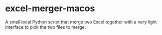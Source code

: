 # excel-merger-macos
A small local Python script that merge two Excel together with a very light interface to pick the two files to merge. 
